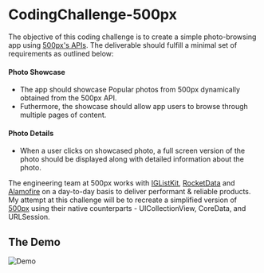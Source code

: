 # CodingChallenge-500px
The objective of this coding challenge is to create a simple photo-browsing app using [500px's APIs](https://github.com/500px/legacy-api-documentation). The deliverable should fulfill a minimal set of requirements as outlined below:
#### Photo Showcase
* The app should showcase Popular photos from 500px dynamically obtained from the 500px API. 
* Futhermore, the showcase should allow app users to browse through multiple pages of content.
#### Photo Details
* When a user clicks on showcased photo, a full screen version of the photo should be displayed along with detailed information about the photo.

The engineering team at 500px works with [IGListKit](https://github.com/Instagram/IGListKit), [RocketData](https://github.com/plivesey/RocketData) and [Alamofire](https://github.com/Alamofire/Alamofire) on a day-to-day basis to deliver performant & reliable products. My attempt at this challenge will be to recreate a simplified version of [500px](https://apps.apple.com/app/500px/id471965292) using their native counterparts - UICollectionView, CoreData, and URLSession.

## The Demo
![Demo](./Demo/500pxDemo.gif)
